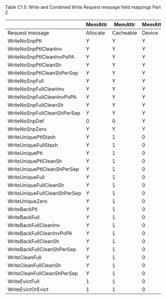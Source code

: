 Table C1.5: Write and Combined Write Request message field mappings Part 2

|                              | MemAttr  | MemAttr   | MemAttr | MemAttr | CF      | CF    | CF    | CF      | CF  | CF   | CF         | CF           | CF       | CF        | CF       | CF         | CF            | CF          | CF    | CF          | CF             | CF        |
|------------------------------|----------|-----------|---------|---------|---------|-------|-------|---------|-----|------|------------|--------------|----------|-----------|----------|------------|---------------|-------------|-------|-------------|----------------|-----------|
| Request message              | Allocate | Cacheable | Device  | EWA     | SnpAttr | DoDWT | Excl  | SnoopMe | CAH | LPID | TagGroupID | StashGroupID | PGroupID | ReturnNID | StashNID | SLCRepHint | StashNIDValid | Endian      | Deep  | ReturnTxnID | StashLPIDValid | StashLPID |
| WriteNoSnpPtl                | Y        | Y         | Y       | Y       | 0       | Y     | Y     | -       | -   | Y    | Y          | -            | -        | Y         | -        | Y          | 0ᵃ            | 0ᵃ          | 0ᵃ    | Y           | -              | -         |
| WriteNoSnpPtlCleanInv        | Y        | Y         | Y       | Y       | 0       | Y     | 0     | -       | -   | Y    | -          | -            | -        | Y         | -        | Y          | 0ᵃ            | 0ᵃ          | 0ᵃ    | Y           | -              | -         |
| WriteNoSnpPtlCleanInvPoPA    | Y        | Y         | Y       | Y       | 0       | Y     | 0     | -       | -   | Y    | -          | -            | -        | Y         | -        | Y          | 0ᵃ            | 0ᵃ          | 0ᵃ    | Y           | -              | -         |
| WriteNoSnpPtlCleanSh         | Y        | Y         | Y       | Y       | 0       | Y     | 0     | -       | -   | Y    | -          | -            | -        | Y         | -        | Y          | 0ᵃ            | 0ᵃ          | 0ᵃ    | Y           | -              | -         |
| WriteNoSnpPtlCleanShPerSep   | Y        | Y         | Y       | Y       | 0       | Y     | 0     | -       | -   | -    | -          | -            | Y        | Y         | -        | Y          | -             | -           | Y     | Y           | -              | -         |
| WriteNoSnpFull               | Y        | Y         | Y       | Y       | 0       | Y     | Y     | -       | -   | Y    | Y          | -            | -        | Y         | -        | Y          | 0ᵃ            | 0ᵃ          | 0ᵃ    | Y           | -              | -         |
| WriteNoSnpFullCleanInv       | Y        | Y         | Y       | Y       | 0       | Y     | 0     | -       | -   | Y    | -          | -            | -        | Y         | -        | Y          | 0ᵃ            | 0ᵃ          | 0ᵃ    | Y           | -              | -         |
| WriteNoSnpFullCleanInvPoPA   | Y        | Y         | Y       | Y       | 0       | Y     | 0     | -       | -   | Y    | -          | -            | -        | Y         | -        | Y          | 0ᵃ            | 0ᵃ          | 0ᵃ    | Y           | -              | -         |
| WriteNoSnpFullCleanSh        | Y        | Y         | Y       | Y       | 0       | Y     | 0     | -       | -   | Y    | -          | -            | -        | Y         | -        | Y          | 0ᵃ            | 0ᵃ          | 0ᵃ    | Y           | -              | -         |
| WriteNoSnpFullCleanShPerSep  | Y        | Y         | Y       | Y       | 0       | Y     | 0     | -       | -   | -    | -          | -            | Y        | Y         | -        | Y          | -             | -           | Y     | Y           | -              | -         |
| WriteNoSnpDef                | 0        | 0         | Y       | Y       | 0       | Y     | 0     | -       | -   | Y    | -          | -            | -        | Y         | -        | Y          | 0ᵃ            | 0ᵃ          | 0ᵃ    | Y           | -              | -         |
| WriteNoSnpZero               | Y        | Y         | Y       | Y       | 0       | 0ᵃ    | 0     | -       | -   | Y    | -          | -            | -        | -         | -        | Y          | 0ᵃ            | 0ᵃ          | 0ᵃ    | 0ᵃ          | 0ᵃ             | 0ᵃ        |
| WriteUniquePtlStash          | Y        | 1         | 0       | 1       | 1       | -     | 0     | -       | -   | Y    | Y          | -            | -        | -         | Y        | Y          | Y             | -           | -     | -           | Y              | Y         |
| WriteUniqueFullStash         | Y        | 1         | 0       | 1       | 1       | -     | 0     | -       | -   | Y    | Y          | -            | -        | -         | Y        | Y          | Y             | -           | -     | -           | Y              | Y         |
| WriteUniquePtl               | Y        | 1         | 0       | 1       | 1       | -     | 0     | -       | -   | Y    | Y          | -            | -        | -         | -        | Y          | 0ᵃ            | 0ᵃ          | 0ᵃ    | 0ᵃ          | 0ᵃ             | 0ᵃ        |
| WriteUniquePtlCleanSh        | Y        | 1         | 0       | 1       | 1       | -     | 0     | -       | -   | Y    | -          | -            | -        | -         | -        | Y          | 0ᵃ            | 0ᵃ          | 0ᵃ    | 0ᵃ          | 0ᵃ             | 0ᵃ        |
| WriteUniquePtlCleanShPerSep  | Y        | 1         | 0       | 1       | 1       | -     | 0     | -       | -   | -    | -          | -            | Y        | -         | -        | Y          | -             | -           | Y     | 0ᵃ          | 0ᵃ             | 0ᵃ        |
| WriteUniqueFull              | Y        | 1         | 0       | 1       | 1       | -     | 0     | -       | -   | Y    | Y          | -            | -        | -         | -        | Y          | 0ᵃ            | 0ᵃ          | 0ᵃ    | 0ᵃ          | 0ᵃ             | 0ᵃ        |
| WriteUniqueFullCleanSh       | Y        | 1         | 0       | 1       | 1       | -     | 0     | -       | -   | Y    | -          | -            | -        | -         | -        | Y          | 0ᵃ            | 0ᵃ          | 0ᵃ    | 0ᵃ          | 0ᵃ             | 0ᵃ        |
| WriteUniqueFullCleanShPerSep | Y        | 1         | 0       | 1       | 1       | -     | 0     | -       | -   | -    | -          | -            | Y        | -         | -        | Y          | -             | -           | Y     | 0ᵃ          | 0ᵃ             | 0ᵃ        |
| WriteUniqueZero              | Y        | 1         | 0       | 1       | 1       | -     | 0     | -       | -   | Y    | -          | -            | -        | -         | -        | Y          | 0ᵃ            | 0ᵃ          | 0ᵃ    | 0ᵃ          | 0ᵃ             | 0ᵃ        |
| WriteBackPtl                 | Y        | 1         | 0       | 1       | 1       | -     | -     | -       | 0   | Y    | -          | -            | -        | -         | -        | Y          | 0ᵃ            | 0ᵃ          | 0ᵃ    | 0ᵃ          | 0ᵃ             | 0ᵃ        |
| WriteBackFull                | Y        | 1         | 0       | 1       | 1       | -     | -     | -       | Y   | Y    | -          | -            | -        | -         | -        | Y          | 0ᵃ            | 0ᵃ          | 0ᵃ    | 0ᵃ          | 0ᵃ             | 0ᵃ        |
| WriteBackFullCleanInv        | Y        | 1         | 0       | 1       | 1       | -     | -     | -       | Y   | Y    | -          | -            | -        | -         | -        | Y          | 0ᵃ            | 0ᵃ          | 0ᵃ    | 0ᵃ          | 0ᵃ             | 0ᵃ        |
| WriteBackFullCleanInvPoPA    | Y        | 1         | 0       | 1       | 1       | -     | -     | -       | Y   | Y    | -          | -            | -        | -         | -        | Y          | 0ᵃ            | 0ᵃ          | 0ᵃ    | 0ᵃ          | 0ᵃ             | 0ᵃ        |
| WriteBackFullCleanSh         | Y        | 1         | 0       | 1       | 1       | -     | -     | -       | Y   | Y    | -          | -            | -        | -         | -        | Y          | 0ᵃ            | 0ᵃ          | 0ᵃ    | 0ᵃ          | 0ᵃ             | 0ᵃ        |
| WriteBackFullCleanShPerSep   | Y        | 1         | 0       | 1       | 1       | -     | -     | -       | Y   | -    | -          | -            | Y        | -         | -        | Y          | -             | -           | Y     | 0ᵃ          | 0ᵃ             | 0ᵃ        |
| WriteCleanFull               | Y        | 1         | 0       | 1       | 1       | -     | -     | -       | Y   | Y    | -          | -            | -        | -         | -        | Y          | 0ᵃ            | 0ᵃ          | 0ᵃ    | 0ᵃ          | 0ᵃ             | 0ᵃ        |
| WriteCleanFullCleanSh        | Y        | 1         | 0       | 1       | 1       | -     | -     | -       | Y   | Y    | -          | -            | -        | -         | -        | Y          | 0ᵃ            | 0ᵃ          | 0ᵃ    | 0ᵃ          | 0ᵃ             | 0ᵃ        |
| WriteCleanFullCleanShPerSep  | Y        | 1         | 0       | 1       | 1       | -     | -     | -       | Y   | -    | -          | -            | Y        | -         | -        | Y          | -             | -           | Y     | 0ᵃ          | 0ᵃ             | 0ᵃ        |
| WriteEvictFull               | 1        | 1         | 0       | 1       | 1       | -     | -     | -       | Y   | Y    | -          | -            | -        | -         | -        | Y          | 0ᵃ            | 0ᵃ          | 0ᵃ    | 0ᵃ          | 0ᵃ             | 0ᵃ        |
| WriteEvictOrEvict            | 1        | 1         | 0       | 1       | 1       | -     | -     | -       | Y   | Y    | -          | -            | -        | -         | -        | Y          | 0ᵃ            | 0ᵃ          | 0ᵃ    | 0ᵃ          | 0ᵃ             | 0ᵃ        |